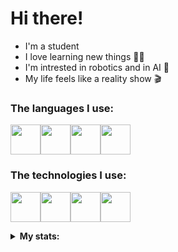 


<h1>Hi there!</h1>
<div>

<ul>
  <li>I'm a student</li>
  <li>I love learning new things 👨‍💻</li>
  <li>I'm intrested in robotics and in AI 🤖</li>
  <li>My life feels like a reality show 🎬</li></ul>

<h3>The languages I use:</h3>
<p float="left">
<img src="https://img.icons8.com/fluency/256/c-sharp-logo.png" width="48"><img src="https://img.icons8.com/color/256/c-plus-plus-logo.png" width="48"><img src="https://img.icons8.com/color/256/python.png" width ="48"><img src="https://img.icons8.com/color/256/javascript.png" width="48">
<br>
<h3>The technologies I use:</h3>
<p float ="left">
 <img src="https://img.icons8.com/fluency/256/jupyter.png" width="48"><img src="https://img.icons8.com/color/256/linux.png" width="48"><img src="https://img.icons8.com/color/256/git.png" width="48"><img src="https://img.icons8.com/fluency/256/arduino.png" width="48">

<!--</p>
<h3>What I want to learn:</h3>

<p><img src="https://img.icons8.com/fluency/1x/x86.png" width="48"><img src="https://img.icons8.com/nolan/256/rust-programming-language--v1.png" width="48"><img src="https://img.icons8.com/color/256/flutter.png" width ="48"></p> --><div align="left">
  <details><summary><b>My stats:</b></summary>
  
  
![Anurag's GitHub stats-Dark](https://github-readme-stats.vercel.app/api?username=leonardocasarotto&count_private=true&show_icons=true&theme=react#gh-dark-mode-onlye)<br><br>
![Profile View Counter](https://komarev.com/ghpvc/?username=LeonardoCasarotto&style=for-the-badge&color=61dafb)
  </details></div>

